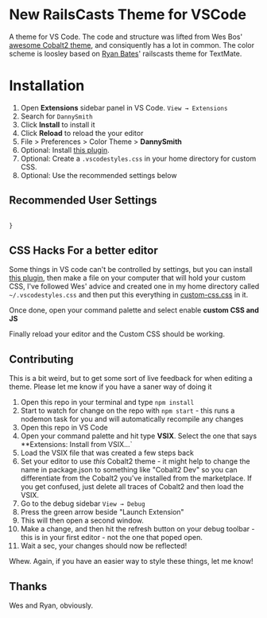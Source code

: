 # New RailsCasts Theme for VSCode

A theme for VS Code. The code and structure was lifted from Wes Bos' [awesome Cobalt2 theme](https://github.com/wesbos/cobalt2-vscode/), and consiquently has a lot in common. The color scheme is loosley based on [Ryan Bates](https://twitter.com/rbates)' railscasts theme for TextMate.

# Installation

1. Open **Extensions** sidebar panel in VS Code. `View → Extensions`
2. Search for `DannySmith`
3. Click **Install** to install it
4. Click **Reload** to reload the your editor
5. File > Preferences > Color Theme > **DannySmith**
6. Optional: Install [this plugin](https://github.com/be5invis/vscode-custom-css).
7. Optional: Create a `.vscodestyles.css` in your home directory for custom CSS.
8. Optional: Use the recommended settings below

## Recommended User Settings

```js

}
```

## CSS Hacks For a better editor
Some things in VS code can't be controlled by settings, but you can install [this plugin](https://github.com/be5invis/vscode-custom-css), then make a file on your computer that will hold your custom CSS, I've followed Wes' advice and created one in my home directory called `~/.vscodestyles.css` and then put this everything in [custom-css.css](https://github.com/wesbos/cobalt2-vscode/blob/master/./custom-css.css) in it.

Once done, open your command palette and select enable **custom CSS and JS**

Finally reload your editor and the Custom CSS should be working.

## Contributing
This is a bit weird, but to get some sort of live feedback for when editing a theme. Please let me know if you have a saner way of doing it

1. Open this repo in your terminal and type `npm install`
1. Start to watch for change on the repo with `npm start` - this runs a nodemon task for you and will automatically recompile any changes
1. Open this repo in VS Code
1. Open your command palette and hit type **VSIX**. Select the one that says **Extensions: Install from VSIX...`
1. Load the VSIX file that was created a few steps back
1. Set your editor to use _this_ Cobalt2 theme - it might help to change the name in package.json to something like "Cobalt2 Dev" so you can differentiate from the Cobalt2 you've installed from the marketplace. If you get confused, just delete all traces of Cobalt2 and then load the VSIX.
1. Go to the debug sidebar `View → Debug`
1. Press the green arrow beside "Launch Extension"
1. This will then open a second window.
1. Make a change, and then hit the refresh button on your debug toolbar - this is in your first editor - not the one that poped open.
1. Wait a sec, your changes should now be reflected!

Whew. Again, if you have an easier way to style these things, let me know!

## Thanks

Wes and Ryan, obviously.
